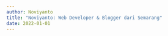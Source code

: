 ```yaml
---
author: Noviyanto
title: "Noviyanto: Web Developer & Blogger dari Semarang"
date: 2022-01-01
---
```

